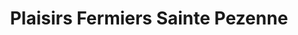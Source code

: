 ---
title: "Plaisirs Fermiers Sainte Pezenne"
url: /niort/plaisirs-fermiers-sainte-pezenne/
shop: commodité
---